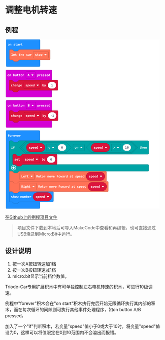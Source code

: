 # 调整电机转速

## 例程

<div align=center>
<img src="../assets/Triode-Car_motor_control_2.png" width="500"/>
</div>

[在Github上的例程项目文件](https://github.com/Wind-stormger/Makecode/blob/master/microbit-Triode-car_motor_control_2.hex)

> 项目文件下载到本地后可导入MakeCode中查看和再编辑，也可直接通过USB烧录到Micro:Bit中运行。

## 设计说明

1. 按一次A按钮转速加1档
2. 按一次B按钮转速减1档
3. micro:bit显示当前挡位数值。

Triode-Car专用扩展积木中有可单独控制左右电机转速的积木，可进行10级调速。

例程中"forever"积木会在"on start"积木执行完后开始无限循环执行其内部的积木，而在每次循环的间隙则可执行其他事件处理程序，如on button A/B pressed。

加入了一个"if"判断积木，若变量"speed"值小于0或大于10时，将变量"speed"值设为0，这样可以将值限定在0到10范围内不会溢出而报错。